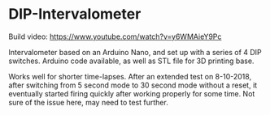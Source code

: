 # DIP-Intervalometer

Build video: https://www.youtube.com/watch?v=y6WMAieY9Pc

Intervalometer based on an Arduino Nano, and set up with a series of 4 DIP switches.
Arduino code available, as well as STL file for 3D printing base.

Works well for shorter time-lapses. After an extended test on 8-10-2018, after switching from 5 second mode to 30 second mode without a reset, it eventually started firing quickly after working properly for some time. Not sure of the issue here, may need to test further.
